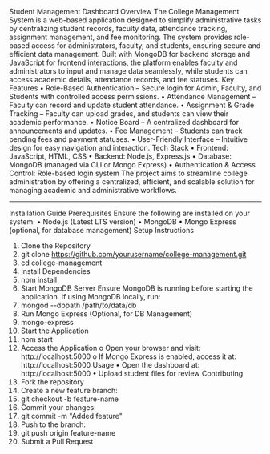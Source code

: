 Student Management Dashboard
Overview
The College Management System is a web-based application designed to simplify administrative tasks by centralizing student records, faculty data, attendance tracking, assignment management, and fee monitoring. The system provides role-based access for administrators, faculty, and students, ensuring secure and efficient data management.
Built with MongoDB for backend storage and JavaScript for frontend interactions, the platform enables faculty and administrators to input and manage data seamlessly, while students can access academic details, attendance records, and fee statuses.
Key Features
•	Role-Based Authentication – Secure login for Admin, Faculty, and Students with controlled access permissions.
•	Attendance Management – Faculty can record and update student attendance.
•	Assignment & Grade Tracking – Faculty can upload grades, and students can view their academic performance.
•	Notice Board – A centralized dashboard for announcements and updates.
•	Fee Management – Students can track pending fees and payment statuses.
•	User-Friendly Interface – Intuitive design for easy navigation and interaction.
Tech Stack
•	Frontend: JavaScript, HTML, CSS
•	Backend: Node.js, Express.js
•	Database: MongoDB (managed via CLI or Mongo Express)
•	Authentication & Access Control: Role-based login system
The project aims to streamline college administration by offering a centralized, efficient, and scalable solution for managing academic and administrative workflows.
________________________________________
Installation Guide
Prerequisites
Ensure the following are installed on your system:
•	Node.js (Latest LTS version)
•	MongoDB
•	Mongo Express (optional, for database management)
Setup Instructions
1.	Clone the Repository
2.	git clone https://github.com/yourusername/college-management.git
3.	cd college-management
4.	Install Dependencies
5.	npm install
6.	Start MongoDB Server
Ensure MongoDB is running before starting the application. If using MongoDB locally, run:
7.	mongod --dbpath /path/to/data/db
8.	Run Mongo Express (Optional, for DB Management)
9.	mongo-express
10.	Start the Application
11.	npm start
12.	Access the Application
o	Open your browser and visit: http://localhost:5000
o	If Mongo Express is enabled, access it at: http://localhost:5000
Usage
•	Open the dashboard at: http://localhost:5000
•	Upload student files for review
Contributing
1.	Fork the repository
2.	Create a new feature branch: 
3.	git checkout -b feature-name
4.	Commit your changes: 
5.	git commit -m "Added feature"
6.	Push to the branch: 
7.	git push origin feature-name
8.	Submit a Pull Request

